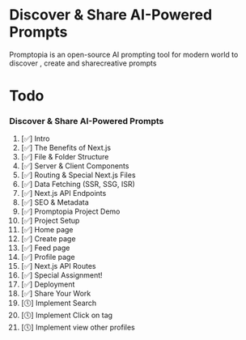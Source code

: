 
# Discover & Share AI-Powered Prompts
 Promptopia is an open-source AI prompting tool for modern world to discover , create and sharecreative prompts


 # Todo 
### Discover & Share AI-Powered Prompts

1. [✅] Intro
2. [✅] The Benefits of Next.js
3. [✅] File & Folder Structure
4. [✅] Server & Client Components
5. [✅] Routing & Special Next.js Files
6. [✅] Data Fetching (SSR, SSG, ISR)
7. [✅] Next.js API Endpoints
8. [✅] SEO & Metadata
9. [✅] Promptopia Project Demo
10. [✅] Project Setup
11. [✅] Home page
12. [✅] Create page
13. [✅] Feed page
14. [✅] Profile page
15. [✅] Next.js API Routes
16. [✅] Special Assignment!
17. [✅] Deployment
18. [✅] Share Your Work
19. [🕔] Implement Search
20. [🕔] Implement Click on tag
21. [🕔] Implement view other profiles